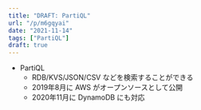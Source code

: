```yaml
---
title: "DRAFT: PartiQL"
url: "/p/m6gqyai"
date: "2021-11-14"
tags: ["PartiQL"]
draft: true
---
```


- PartiQL
    - RDB/KVS/JSON/CSV などを検索することができる
    - 2019年8月に AWS がオープンソースとして公開
    - 2020年11月に DynamoDB にも対応

